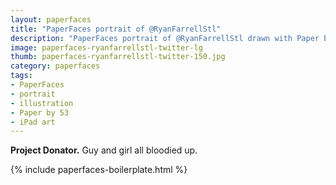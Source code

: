 ```yaml
---
layout: paperfaces
title: "PaperFaces portrait of @RyanFarrellStl"
description: "PaperFaces portrait of @RyanFarrellStl drawn with Paper by 53 on an iPad."
image: paperfaces-ryanfarrellstl-twitter-lg
thumb: paperfaces-ryanfarrellstl-twitter-150.jpg
category: paperfaces
tags: 
- PaperFaces
- portrait
- illustration
- Paper by 53
- iPad art
---
```


**Project Donator.** Guy and girl all bloodied up.

{% include paperfaces-boilerplate.html %}